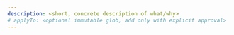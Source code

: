 ```yaml
---
description: <short, concrete description of what/why>
# applyTo: <optional immutable glob, add only with explicit approval>
---
```


# <Title>

Operating Principles

- One idea per bullet; testable language.
- Prefer linking to existing rules over repetition.
- Relative links only; no external URLs.

Rules

- If <condition> → Do <action>.
- If <condition> → Do <action>.

Notes

- Keep size ~200–400 words. Split if larger.
- Update `memory-bank/progress.md` with a brief note when adding new files.
